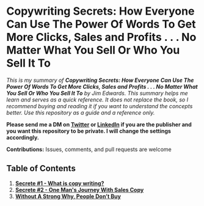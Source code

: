 # Copywriting Secrets: How Everyone Can Use The Power Of Words To Get More Clicks, Sales and Profits . . . No Matter What You Sell Or Who You Sell It To

*This is my summary of **Copywriting Secrets: How Everyone Can Use The Power Of Words To Get More Clicks, Sales and Profits . . . No Matter What You Sell Or Who You Sell It To** by Jim Edwards. This summary helps me learn and serves as a quick reference. It does not replace the book, so I recommend buying and reading it if you want to understand the concepts better. Use this repository as a guide and a reference only.*

**Please send me a DM on [Twitter](https://twitter.com/akuoko_konadu) or [LinkedIn](https://www.linkedin.com/in/konaduakwasiakuoko-codedkaa/) if you are the publisher and you want this repository to be private. I will change the settings accordingly.**

**Contributions:** Issues, comments, and pull requests are welcome

## Table of Contents

1. [**Secrete #1 - What is copy writing?**](/01-What-Is-Copy-Writing/README.md)
2. [**Secrete #2 - One Man's Journey With Sales Copy**](/02-One-Man-Journey-With-Sales-Copy/README.md)
3. [**Without A Strong Why, People Don’t Buy**](/03-Without-A-Strong-Why-People-Dont%20-uy/README.md)
